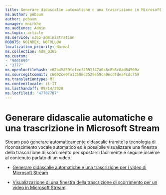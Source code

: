 ```yaml
---
title: Generare didascalie automatiche e una trascrizione in Microsoft Stream
ms.author: pebaum
author: pebaum
manager: mnirkhe
ms.audience: Admin
ms.topic: article
ms.service: o365-administration
ROBOTS: NOINDEX, NOFOLLOW
localization_priority: Normal
ms.collection: Adm_O365
ms.custom:
- "9001699"
- "3777"
ms.openlocfilehash: e62b45859fcfecf2992f47a0c8c8b5c8ad84569a
ms.sourcegitcommit: c6692ce0fa1358ec3529e59ca0ecdfdea4cdc759
ms.translationtype: MT
ms.contentlocale: it-IT
ms.lasthandoff: 09/14/2020
ms.locfileid: "47707787"
---
```

# <a name="generate-automatic-captions-and-a-transcript-in-microsoft-stream"></a>Generare didascalie automatiche e una trascrizione in Microsoft Stream

Stream può generare automaticamente didascalie tramite la tecnologia di riconoscimento vocale automatico ed è possibile visualizzare una finestra della trascrizione di scorrimento per spostarsi facilmente e seguire insieme al contenuto parlato di un video.

- [Generare didascalie automatiche e una trascrizione per i video di Microsoft Stream](https://docs.microsoft.com/stream/portal-autogenerate-captions)

- [Visualizzazione di una finestra della trascrizione di scorrimento per un video in Microsoft Stream](https://docs.microsoft.com/stream/portal-configure-transcript-mode)
